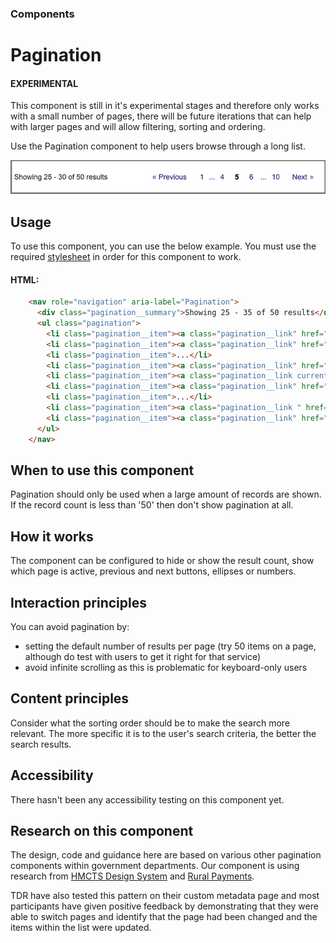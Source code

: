 ### Components
# Pagination
#### EXPERIMENTAL
This component is still in it's experimental stages and therefore only works with a small number of pages, there will be future iterations that can help with larger pages and will allow filtering, sorting and ordering. 

Use the Pagination component to help users browse through a long list.

![Pagination image](/images/pagination.png "pagination image")

## Usage
To use this component, you can use the below example. You must use the required [stylesheet](/components/pagination/styles.scss) in order for this component to work. 

#### HTML:
```html
    <nav role="navigation" aria-label="Pagination">
      <div class="pagination__summary">Showing 25 - 35 of 50 results</div>
      <ul class="pagination">
        <li class="pagination__item"><a class="pagination__link" href="#0" aria-label="Previous page"><span aria-hidden="true" role="presentation">&laquo;</span> Previous</a></li>
        <li class="pagination__item"><a class="pagination__link" href="#0" aria-current="true" aria-label="Page 1">1</a></li>
        <li class="pagination__item">...</li>
        <li class="pagination__item"><a class="pagination__link" href="#0" aria-label="Page 4">4</a></li>
        <li class="pagination__item"><a class="pagination__link current" href="#0" aria-label="Page 5, current page">5</a></li>
        <li class="pagination__item"><a class="pagination__link" href="#0" aria-label="Page 6">6</a></li>
        <li class="pagination__item">...</li>
        <li class="pagination__item"><a class="pagination__link " href="#0" aria-label="Page 10">10</a></li>
        <li class="pagination__item"><a class="pagination__link" href="#0" aria-label="Next page">Next <span aria-hidden="true" role="presentation">&raquo;</span></a></li>
      </ul>
    </nav>
```

## When to use this component
Pagination should only be used when a large amount of records are shown. If the record count is less than '50' then don't show pagination at all.

## How it works
The component can be configured to hide or show the result count, show which page is active, previous and next buttons, ellipses or numbers.

## Interaction principles
You can avoid pagination by:
- setting the default number of results per page (try 50 items on a page, although do test with users to get it right for that service)
- avoid infinite scrolling as this is problematic for keyboard-only users

## Content principles
Consider what the sorting order should be to make the search more relevant. The more specific it is to the user's search criteria, the better the search results.

## Accessibility
There hasn't been any accessibility testing on this component yet.

## Research on this component
The design, code and guidance here are based on various other pagination components within government departments. Our component is using research from [HMCTS Design System](https://hmcts-design-system.herokuapp.com/components/pagination) and [Rural Payments](http://rural-payments-styleguide.herokuapp.com/pagination/).

TDR have also tested this pattern on their custom metadata page and most participants have given positive feedback by demonstrating that they were able to switch pages and identify that the page had been changed and the items within the list were updated.